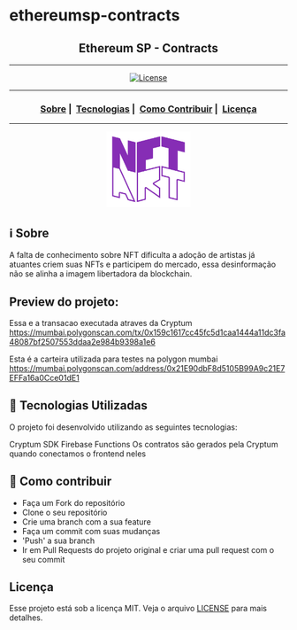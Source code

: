 # ethereumsp-contracts

<h2 align="center">Ethereum SP - Contracts</h2>

___



<p align="center">
  <a href="LICENSE">
    <img alt="License" src="https://img.shields.io/badge/license-MIT-%23F8952D">
  </a>
</p>

___

<h3 align="center">
  <a href="#information_source-sobre">Sobre</a>&nbsp;|&nbsp;
  <a href="#rocket-tecnologias-utilizadas">Tecnologias</a>&nbsp;|&nbsp;
  <a href="#link-como-contribuir">Como Contribuir</a>&nbsp;|&nbsp;
  <a href="#licença">Licença</a>
</h3>

___

<p align="center"> 
<img src="https://raw.githubusercontent.com/BrunoEleodoro/BrunoEleodoro/master/NFT_LOGO_OKPrancheta%203%20co%CC%81pia.png" width="30%"/>
</p>


## :information_source: Sobre

A falta de conhecimento sobre NFT dificulta a adoção de artistas já atuantes criem suas NFTs e participem do mercado, essa desinformação não se alinha a imagem libertadora da blockchain.

## Preview do projeto:

Essa e a transacao executada atraves da Cryptum
https://mumbai.polygonscan.com/tx/0x159c1617cc45fc5d1caa1444a11dc3fa48087bf2507553ddaa2e984b9398a1e6

Esta é a carteira utilizada para testes na polygon mumbai
https://mumbai.polygonscan.com/address/0x21E90dbF8d5105B99A9c21E7EFFa16a0Cce01dE1

## :rocket: Tecnologias Utilizadas 

O projeto foi desenvolvido utilizando as seguintes tecnologias:
  
  Cryptum SDK
  Firebase Functions
  Os contratos são gerados pela Cryptum quando conectamos o frontend neles

## :link: Como contribuir 

- Faça um Fork do repositório
- Clone o seu repositório
- Crie uma branch com a sua feature
- Faça um commit com suas mudanças
- 'Push' a sua branch
- Ir em Pull Requests do projeto original e criar uma pull request com o seu commit

## Licença 

Esse projeto está sob a licença MIT. Veja o arquivo [LICENSE](LICENSE) para mais detalhes.
    

